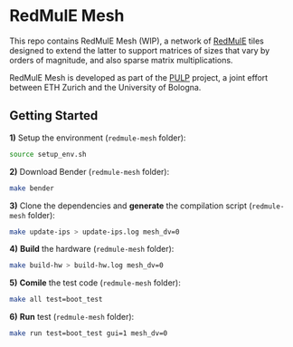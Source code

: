 # RedMulE Mesh

This repo contains RedMulE Mesh (WIP), a network of [RedMulE](https://github.com/pulp-platform/redmule) tiles designed to extend the latter to support matrices of sizes that vary by orders of magnitude, and also sparse matrix multiplications.

RedMulE Mesh is developed as part of the [PULP](https://pulp-platform.org/) project, a joint effort between ETH Zurich and the University of Bologna.


## Getting Started
**1)** Setup the environment (`redmule-mesh` folder):
```bash
source setup_env.sh
```
**2)** Download Bender (`redmule-mesh` folder):
```bash
make bender
```
**3)** Clone the dependencies and **generate** the compilation script (`redmule-mesh` folder):
```bash
make update-ips > update-ips.log mesh_dv=0
```
**4)** **Build** the hardware (`redmule-mesh` folder):
```bash
make build-hw > build-hw.log mesh_dv=0
```
**5)** **Comile** the test code (`redmule-mesh` folder):
```bash
make all test=boot_test
```
**6)** **Run** test (`redmule-mesh` folder):
```bash
make run test=boot_test gui=1 mesh_dv=0
```
